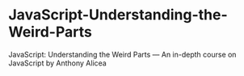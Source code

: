 # JavaScript-Understanding-the-Weird-Parts
JavaScript: Understanding the Weird Parts — An in-depth course on JavaScript by Anthony Alicea  

